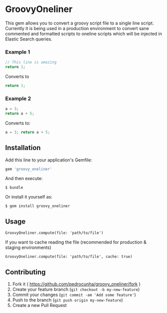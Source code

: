 # GroovyOneliner

This gem allows you to convert a groovy script file to a single line script. Currently it is being used in a production environment to
convert sane commented and formatted scripts to oneline scripts which will be injected in Elastic Search queries.

### Example 1

```groovy
// This line is amazing
return 1;
```

Converts to
```groovy
return 1;
```

### Example 2

```groovy
a = 3;
return a + 5;
```

Converts to:
```groovy
a = 3; return a + 5;
```

## Installation

Add this line to your application's Gemfile:

```ruby
gem 'groovy_oneliner'
```

And then execute:

    $ bundle

Or install it yourself as:

    $ gem install groovy_oneliner

## Usage

```
GroovyOneliner.compute(file: 'path/to/file')
```

If you want to cache reading the file (recommended for production & staging environments)

```
GroovyOneliner.compute(file: 'path/to/file', cache: true)
```

## Contributing

1. Fork it ( https://github.com/pedrocunha/groovy_oneliner/fork )
2. Create your feature branch (`git checkout -b my-new-feature`)
3. Commit your changes (`git commit -am 'Add some feature'`)
4. Push to the branch (`git push origin my-new-feature`)
5. Create a new Pull Request
